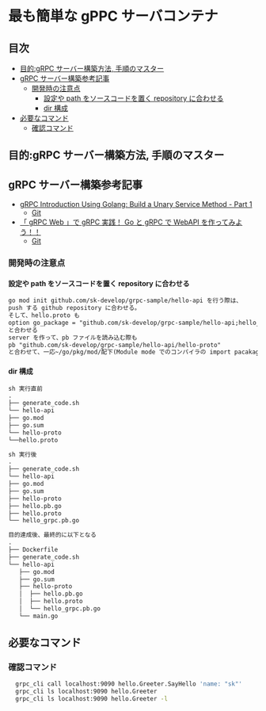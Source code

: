 # 最も簡単な gPPC サーバコンテナ <!-- omit in toc -->

## 目次 <!-- omit in toc -->

- [目的:gRPC サーバー構築方法, 手順のマスター](#目的grpc-サーバー構築方法-手順のマスター)
- [gRPC サーバー構築参考記事](#grpc-サーバー構築参考記事)
  - [開発時の注意点](#開発時の注意点)
    - [設定や path をソースコードを置く repository に合わせる](#設定や-path-をソースコードを置く-repository-に合わせる)
    - [dir 構成](#dir-構成)
- [必要なコマンド](#必要なコマンド)
  - [確認コマンド](#確認コマンド)

## 目的:gRPC サーバー構築方法, 手順のマスター

## gRPC サーバー構築参考記事

- [gRPC Introduction Using Golang: Build a Unary Service Method - Part 1](https://youtu.be/YudT0nHvkkE)
  - [Git](https://github.com/tech-with-moss/go-usermgmt-grpc/blob/main/usermgmt_server/usermgmt_server.go)
- [「 gRPC Web 」で gRPC 実践！ Go と gRPC で WebAPI を作ってみよう！！](https://youtu.be/hlyNZoaXvqU)
  - [Git](https://github.com/yassun-youtube/grpc-web-sample/blob/master/api/server.go)

### 開発時の注意点

#### 設定や path をソースコードを置く repository に合わせる

```txt
go mod init github.com/sk-develop/grpc-sample/hello-api を行う際は、
push する github repository に合わせる。
そして、hello.proto も
option go_package = "github.com/sk-develop/grpc-sample/hello-api;hello_api";
と合わせる
server を作って、pb ファイルを読み込む際も
pb "github.com/sk-develop/grpc-sample/hello-api/hello-proto"
と合わせて、一応~/go/pkg/mod/配下(Module mode でのコンパイラの import pacakage の参照先)を確認する
```

#### dir 構成

```txt
sh 実行直前
.
├── generate_code.sh
└── hello-api
├── go.mod
├── go.sum
└── hello-proto
└──hello.proto

sh 実行後
.
├── generate_code.sh
└── hello-api
├── go.mod
├── go.sum
├── hello-proto
├── hello.pb.go
├── hello.proto
└── hello_grpc.pb.go

目的達成後、最終的に以下となる
.
├── Dockerfile
├── generate_code.sh
└── hello-api
   ├── go.mod
   ├── go.sum
   ├── hello-proto
   │  ├── hello.pb.go
   │  ├── hello.proto
   │  └── hello_grpc.pb.go
   └── main.go
```

## 必要なコマンド

### 確認コマンド

```sh
  grpc_cli call localhost:9090 hello.Greeter.SayHello 'name: "sk"'
  grpc_cli ls localhost:9090 hello.Greeter
  grpc_cli ls localhost:9090 hello.Greeter -l
```
